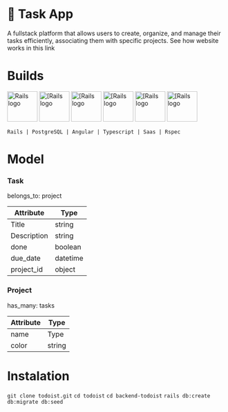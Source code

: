 # 📆 Task App	

A fullstack platform that allows users to create, organize, and manage their tasks efficiently, associating them with specific projects. 
See how website works in this link

# Builds
<img src="https://pbs.twimg.com/profile_images/691206086955790336/CDMbA57p_400x400.png" alt="Rails logo" width="70" height="70"> <img src="https://w7.pngwing.com/pngs/657/27/png-transparent-postgresql-original-wordmark-logo-icon-thumbnail.png" alt="[Rails logo" width="70" height="70">  <img src="https://encrypted-tbn0.gstatic.com/images?q=tbn:ANd9GcT__DpLyuRUlYIwSXn8MGy4bIU-RdXhtYCkSeSKtkrmxQ&s" alt="[Rails logo" width="70" height="70">  <img src="https://upload.wikimedia.org/wikipedia/commons/thumb/4/4c/Typescript_logo_2020.svg/2048px-Typescript_logo_2020.svg.png" alt="[Rails logo" width="70" height="70"> <img src="https://encrypted-tbn0.gstatic.com/images?q=tbn:ANd9GcRzSLKGbAEr251ndan6gD1NOuZMVM5kQhW4bNtPVVRdXA&s" alt="[Rails logo" width="70" height="70">  <img src="https://gitlab.spritecloud.com/uploads/-/system/project/avatar/461/rspec.png" alt="[Rails logo" width="70" height="70">

`Rails | PostgreSQL | Angular | Typescript | Saas | Rspec`

# Model 

### Task                                            
belongs_to: project

| Attribute   | Type |
| ----------- | ----------- |
| Title      | string       |
| Description   | string        |
| done | boolean |
| due_date| datetime| 
| project_id | object|

### Project
has_many: tasks

| Attribute   | Type |
| ----------- | ----------- |
| name      | Type       |
| color   | string        |

# Instalation 
`git clone todoist.git`
`cd todoist`
`cd backend-todoist`
`rails db:create db:migrate db:seed`
